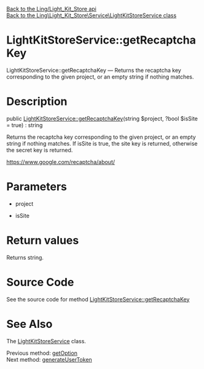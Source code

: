 [Back to the Ling/Light_Kit_Store api](https://github.com/lingtalfi/Light_Kit_Store/blob/master/doc/api/Ling/Light_Kit_Store.md)<br>
[Back to the Ling\Light_Kit_Store\Service\LightKitStoreService class](https://github.com/lingtalfi/Light_Kit_Store/blob/master/doc/api/Ling/Light_Kit_Store/Service/LightKitStoreService.md)


LightKitStoreService::getRecaptchaKey
================



LightKitStoreService::getRecaptchaKey — Returns the recaptcha key corresponding to the given project, or an empty string if nothing matches.




Description
================


public [LightKitStoreService::getRecaptchaKey](https://github.com/lingtalfi/Light_Kit_Store/blob/master/doc/api/Ling/Light_Kit_Store/Service/LightKitStoreService/getRecaptchaKey.md)(string $project, ?bool $isSite = true) : string




Returns the recaptcha key corresponding to the given project, or an empty string if nothing matches.
If isSite is true, the site key is returned, otherwise the secret key is returned.

https://www.google.com/recaptcha/about/




Parameters
================


- project

    

- isSite

    


Return values
================

Returns string.








Source Code
===========
See the source code for method [LightKitStoreService::getRecaptchaKey](https://github.com/lingtalfi/Light_Kit_Store/blob/master/Service/LightKitStoreService.php#L147-L151)


See Also
================

The [LightKitStoreService](https://github.com/lingtalfi/Light_Kit_Store/blob/master/doc/api/Ling/Light_Kit_Store/Service/LightKitStoreService.md) class.

Previous method: [getOption](https://github.com/lingtalfi/Light_Kit_Store/blob/master/doc/api/Ling/Light_Kit_Store/Service/LightKitStoreService/getOption.md)<br>Next method: [generateUserToken](https://github.com/lingtalfi/Light_Kit_Store/blob/master/doc/api/Ling/Light_Kit_Store/Service/LightKitStoreService/generateUserToken.md)<br>

